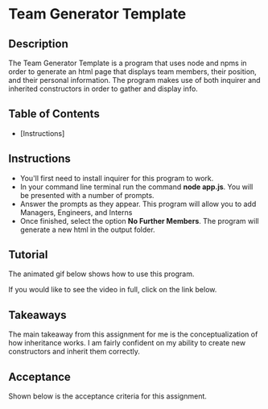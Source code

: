 # Team Generator Template

## Description 
The Team Generator Template is a program that uses node and npms in order to generate an html page that displays team members, their position, and their personal information. The program makes use of both inquirer and inherited constructors in order to gather and display info.
## Table of Contents
* [Instructions]
## Instructions
* You'll first need to install inquirer for this program to work.
* In your command line terminal run the command **node app.js**. You will be presented with a number of prompts.
* Answer the prompts as they appear. This program will allow you to add Managers, Engineers, and Interns
* Once finished, select the option **No Further Members**. The program will generate a new html in the output folder.

## Tutorial

The animated gif below shows how to use this program.


If you would like to see the video in full, click on the link below.

## Takeaways
The main takeaway from this assignment for me is the conceptualization of how inheritance works. I am fairly confident on my ability to create new constructors and inherit them correctly. 

## Acceptance

Shown below is the acceptance criteria for this assignment.